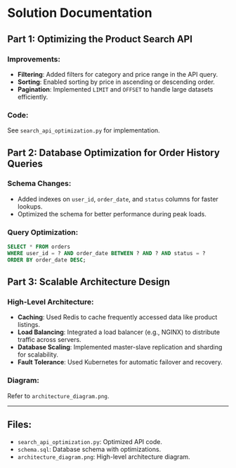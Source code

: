 
# Solution Documentation

## Part 1: Optimizing the Product Search API

### Improvements:
- **Filtering**: Added filters for category and price range in the API query.
- **Sorting**: Enabled sorting by price in ascending or descending order.
- **Pagination**: Implemented `LIMIT` and `OFFSET` to handle large datasets efficiently.

### Code:
See `search_api_optimization.py` for implementation.

## Part 2: Database Optimization for Order History Queries

### Schema Changes:
- Added indexes on `user_id`, `order_date`, and `status` columns for faster lookups.
- Optimized the schema for better performance during peak loads.

### Query Optimization:
```sql
SELECT * FROM orders
WHERE user_id = ? AND order_date BETWEEN ? AND ? AND status = ?
ORDER BY order_date DESC;
```

## Part 3: Scalable Architecture Design

### High-Level Architecture:
- **Caching**: Used Redis to cache frequently accessed data like product listings.
- **Load Balancing**: Integrated a load balancer (e.g., NGINX) to distribute traffic across servers.
- **Database Scaling**: Implemented master-slave replication and sharding for scalability.
- **Fault Tolerance**: Used Kubernetes for automatic failover and recovery.

### Diagram:
Refer to `architecture_diagram.png`.

---

## Files:
- `search_api_optimization.py`: Optimized API code.
- `schema.sql`: Database schema with optimizations.
- `architecture_diagram.png`: High-level architecture diagram.
